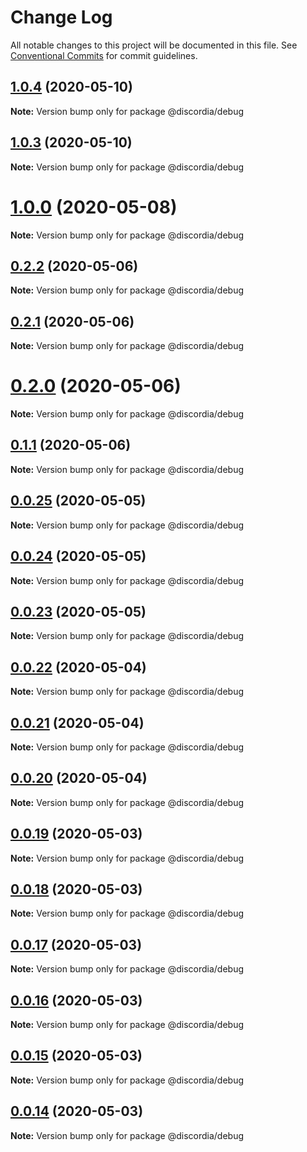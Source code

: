 # Change Log

All notable changes to this project will be documented in this file.
See [Conventional Commits](https://conventionalcommits.org) for commit guidelines.

## [1.0.4](https://github.com/mfasman95/discordia/compare/v1.0.3...v1.0.4) (2020-05-10)

**Note:** Version bump only for package @discordia/debug





## [1.0.3](https://github.com/mfasman95/discordia/compare/v1.0.2...v1.0.3) (2020-05-10)

**Note:** Version bump only for package @discordia/debug





# [1.0.0](https://github.com/mfasman95/discordia/compare/v0.2.3...v1.0.0) (2020-05-08)

**Note:** Version bump only for package @discordia/debug





## [0.2.2](https://github.com/mfasman95/discordia/compare/v0.2.1...v0.2.2) (2020-05-06)

**Note:** Version bump only for package @discordia/debug





## [0.2.1](https://github.com/mfasman95/discordia/compare/v0.2.0...v0.2.1) (2020-05-06)

**Note:** Version bump only for package @discordia/debug





# [0.2.0](https://github.com/mfasman95/discordia/compare/v0.1.1...v0.2.0) (2020-05-06)

**Note:** Version bump only for package @discordia/debug





## [0.1.1](https://github.com/mfasman95/discordia/compare/v0.1.0...v0.1.1) (2020-05-06)

**Note:** Version bump only for package @discordia/debug





## [0.0.25](https://github.com/mfasman95/discordia/compare/v0.0.24...v0.0.25) (2020-05-05)

**Note:** Version bump only for package @discordia/debug





## [0.0.24](https://github.com/mfasman95/discordia/compare/v0.0.23...v0.0.24) (2020-05-05)

**Note:** Version bump only for package @discordia/debug





## [0.0.23](https://github.com/mfasman95/discordia/compare/v0.0.22...v0.0.23) (2020-05-05)

**Note:** Version bump only for package @discordia/debug





## [0.0.22](https://github.com/mfasman95/discordia/compare/v0.0.21...v0.0.22) (2020-05-04)

**Note:** Version bump only for package @discordia/debug





## [0.0.21](https://github.com/mfasman95/discordia/compare/v0.0.20...v0.0.21) (2020-05-04)

**Note:** Version bump only for package @discordia/debug





## [0.0.20](https://github.com/mfasman95/discordia/compare/v0.0.19...v0.0.20) (2020-05-04)

**Note:** Version bump only for package @discordia/debug





## [0.0.19](https://github.com/mfasman95/discordia/compare/v0.0.18...v0.0.19) (2020-05-03)

**Note:** Version bump only for package @discordia/debug





## [0.0.18](https://github.com/mfasman95/discordia/compare/v0.0.17...v0.0.18) (2020-05-03)

**Note:** Version bump only for package @discordia/debug





## [0.0.17](https://github.com/mfasman95/discordia/compare/v0.0.16...v0.0.17) (2020-05-03)

**Note:** Version bump only for package @discordia/debug





## [0.0.16](https://github.com/mfasman95/discordia/compare/v0.0.15...v0.0.16) (2020-05-03)

**Note:** Version bump only for package @discordia/debug





## [0.0.15](https://github.com/mfasman95/discordia/compare/v0.0.14...v0.0.15) (2020-05-03)

**Note:** Version bump only for package @discordia/debug





## [0.0.14](https://github.com/mfasman95/discordia/compare/v0.0.13...v0.0.14) (2020-05-03)

**Note:** Version bump only for package @discordia/debug
